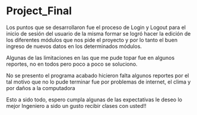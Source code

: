 # Project_Final
Los puntos que se desarrollaron fue el proceso de Login y Logout para el inicio de sesión del usuario de la misma formar se logró hacer la edición de los diferentes módulos
que nos pide el proyecto y por lo tanto el buen ingreso de nuevos datos en los determinados módulos.

Algunas de las limitaciones en las que me pude topar fue en algunos reportes, no en todos pero poco a poco se soluciono.

No se presento el programa acabado hicieron falta algunos reportes por el tal motivo que no lo pude terminar fue por problemas de internet, el clima y por daños a la computadora

Esto a sido todo, espero cumpla algunas de las expectativas le deseo lo mejor Ingeniero a sido un gusto recibir clases con usted!!
